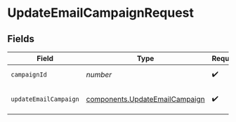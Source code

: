 # UpdateEmailCampaignRequest


## Fields

| Field                                                                        | Type                                                                         | Required                                                                     | Description                                                                  |
| ---------------------------------------------------------------------------- | ---------------------------------------------------------------------------- | ---------------------------------------------------------------------------- | ---------------------------------------------------------------------------- |
| `campaignId`                                                                 | *number*                                                                     | :heavy_check_mark:                                                           | Id of the campaign                                                           |
| `updateEmailCampaign`                                                        | [components.UpdateEmailCampaign](../../models/shared/updateemailcampaign.md) | :heavy_check_mark:                                                           | Values to update a campaign                                                  |